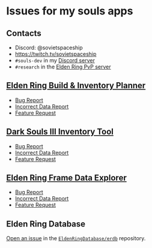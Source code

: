 # Issues for my souls apps

## Contacts

* Discord: @sovietspaceship
* https://twitch.tv/sovietspaceship
* `#souls-dev` in my [Discord server](https://discord.gg/Kkb5MSqy7x)
* `#research` in the [Elden Ring PvP server](https://discord.gg/vb2uWpmXhc)

## [Elden Ring Build & Inventory Planner](https://er-build-planner.nyasu.business)

* [Bug Report](https://github.com/sovietspaceship/souls-bug-reports/issues/new?assignees=sovietspaceship&labels=undefined&template=er_build_planner_bug_report.yml&title=%5BElden%20Ring%20Build%20%26%20Inventory%20Planner%5D%20PLEASE_INSERT_ISSUE_TITLE_HERE)
* [Incorrect Data Report](https://github.com/sovietspaceship/souls-bug-reports/issues/new?assignees=sovietspaceship&labels=undefined&template=er_build_planner_feature_request.yml&title=%5BElden%20Ring%20Build%20%26%20Inventory%20Planner%5D%20PLEASE_INSERT_ISSUE_TITLE_HERE)
* [Feature Request](https://github.com/sovietspaceship/souls-bug-reports/issues/new?assignees=sovietspaceship&labels=undefined&template=er_build_planner_incorrect_data.yml&title=%5BElden%20Ring%20Build%20%26%20Inventory%20Planner%5D%20PLEASE_INSERT_ISSUE_TITLE_HERE)

## [Dark Souls III Inventory Tool](https://ds3-inventory.nyasu.business)

* [Bug Report](https://github.com/sovietspaceship/souls-bug-reports/issues/new?assignees=sovietspaceship&labels=undefined&template=ds3_inventory_bug_report.yml&title=%5BDark%20Souls%20III%20Inventory%20Tool%5D%20PLEASE_INSERT_ISSUE_TITLE_HERE)
* [Incorrect Data Report](https://github.com/sovietspaceship/souls-bug-reports/issues/new?assignees=sovietspaceship&labels=undefined&template=ds3_inventory_feature_request.yml&title=%5BDark%20Souls%20III%20Inventory%20Tool%5D%20PLEASE_INSERT_ISSUE_TITLE_HERE)
* [Feature Request](https://github.com/sovietspaceship/souls-bug-reports/issues/new?assignees=sovietspaceship&labels=undefined&template=ds3_inventory_incorrect_data.yml&title=%5BDark%20Souls%20III%20Inventory%20Tool%5D%20PLEASE_INSERT_ISSUE_TITLE_HERE)

## [Elden Ring Frame Data Explorer](https://er-frame-data.nyasu.business)

* [Bug Report](https://github.com/sovietspaceship/souls-bug-reports/issues/new?assignees=sovietspaceship&labels=undefined&template=er_framedata_bug_report.yml&title=%5BElden%20Ring%20Frame%20Data%20Explorer%5D%20PLEASE_INSERT_ISSUE_TITLE_HERE)
* [Incorrect Data Report](https://github.com/sovietspaceship/souls-bug-reports/issues/new?assignees=sovietspaceship&labels=undefined&template=er_framedata_feature_request.yml&title=%5BElden%20Ring%20Frame%20Data%20Explorer%5D%20PLEASE_INSERT_ISSUE_TITLE_HERE)
* [Feature Request](https://github.com/sovietspaceship/souls-bug-reports/issues/new?assignees=sovietspaceship&labels=undefined&template=er_framedata_incorrect_data.yml&title=%5BElden%20Ring%20Frame%20Data%20Explorer%5D%20PLEASE_INSERT_ISSUE_TITLE_HERE)

## Elden Ring Database

[Open an issue](https://github.com/EldenRingDatabase/erdb/issues/new) in the [`EldenRingDatabase/erdb`](https://github.com/EldenRingDatabase/erdb) repository.
